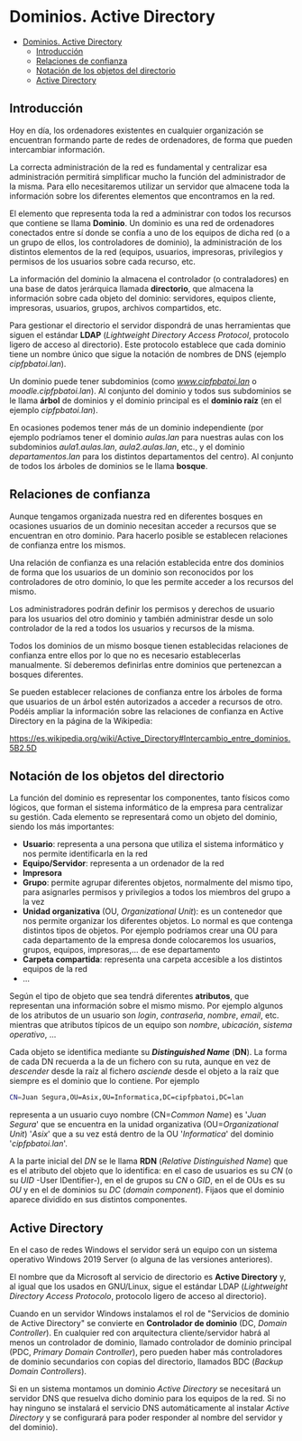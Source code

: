 # Dominios. Active Directory
- [Dominios. Active Directory](#dominios-active-directory)
  - [Introducción](#introducción)
  - [Relaciones de confianza](#relaciones-de-confianza)
  - [Notación de los objetos del directorio](#notación-de-los-objetos-del-directorio)
  - [Active Directory](#active-directory)

## Introducción
Hoy en día, los ordenadores existentes en cualquier organización se encuentran formando parte de redes de ordenadores, de forma que pueden intercambiar información.

La correcta administración de la red es fundamental y centralizar esa administración permitirá simplificar mucho la función del administrador de la misma. Para ello necesitaremos utilizar un servidor que almacene toda la información sobre los diferentes elementos que encontramos en la red.

El elemento que representa toda la red a administrar con todos los recursos que contiene se llama **Dominio**. Un dominio es una red de ordenadores conectados entre sí donde se confía a uno de los equipos de dicha red (o a un grupo de ellos, los controladores de dominio), la administración de los distintos elementos de la red (equipos, usuarios, impresoras, privilegios y permisos de los usuarios sobre cada recurso, etc.

La información del dominio la almacena el controlador (o contraladores) en una base de datos jerárquica llamada **directorio**, que almacena la información sobre cada objeto del dominio: servidores, equipos cliente, impresoras, usuarios, grupos, archivos compartidos, etc.

Para gestionar el directorio el servidor dispondrá de unas herramientas que siguen el estándar **LDAP** (_Lightweight Directory Access Protocol_, protocolo ligero de acceso al directorio). Este protocolo establece que cada dominio tiene un nombre único que sigue la notación de nombres de DNS (ejemplo _cipfpbatoi.lan_). 

Un dominio puede tener subdominios (como _www.cipfpbatoi.lan_ o _moodle.cipfpbatoi.lan_). Al conjunto del dominio y todos sus subdominios se le llama **árbol** de dominios y el dominio principal es el **dominio raíz** (en el ejemplo _cipfpbatoi.lan_).

En ocasiones podemos tener más de un dominio independiente (por ejemplo podríamos tener el dominio _aulas.lan_ para nuestras aulas con los subdominios _aula1.aulas.lan_, _aula2.aulas.lan_, etc., y el dominio _departamentos.lan_ para los distintos departamentos del centro). Al conjunto de todos los árboles de dominios se le llama **bosque**.

## Relaciones de confianza
Aunque tengamos organizada nuestra red en diferentes bosques en ocasiones usuarios de un dominio necesitan acceder a recursos que se encuentran en otro dominio. Para hacerlo posible se establecen relaciones de confianza entre los mismos.

Una relación de confianza es una relación establecida entre dos dominios de forma que los usuarios de un dominio son reconocidos por los controladores de otro dominio, lo que les permite acceder a los recursos del mismo. 

Los administradores podrán definir los permisos y derechos de usuario para los usuarios del otro dominio y también administrar desde un solo controlador de la red a todos los usuarios y recursos de la misma.

Todos los dominios de un mismo bosque tienen establecidas relaciones de confianza entre ellos por lo que no es necesario establecerlas manualmente. Sí deberemos definirlas entre dominios que pertenezcan a bosques diferentes.

Se pueden establecer relaciones de confianza entre los árboles de forma que usuarios de un árbol estén autorizados a acceder a recursos de otro. Podéis ampliar la información sobre las relaciones de confianza en Active Directory en la página de la Wikipedia:

https://es.wikipedia.org/wiki/Active_Directory#Intercambio_entre_dominios.5B2.5D

## Notación de los objetos del directorio
La función del dominio es representar los componentes, tanto físicos como lógicos, que forman el sistema informático de la empresa para centralizar su gestión. Cada elemento se representará como un objeto del dominio, siendo los más importantes:
- **Usuario**: representa a una persona que utiliza el sistema informático y nos permite identificarla en la red
- **Equipo/Servidor**: representa a un ordenador de la red
- **Impresora**
- **Grupo**: permite agrupar diferentes objetos, normalmente del mismo tipo, para asignarles permisos y privilegios a todos los miembros del grupo a la vez
- **Unidad organizativa** (OU, _Organizational Unit_): es un contenedor que nos permite organizar los diferentes objetos. Lo normal es que contenga distintos tipos de objetos. Por ejemplo podríamos crear una OU para cada departamento de la empresa donde colocaremos los usuarios, grupos, equipos, impresoras,... de ese departamento
- **Carpeta compartida**: representa una carpeta accesible a los distintos equipos de la red
- ...

Según el tipo de objeto que sea tendrá diferentes **atributos**, que representan una información sobre el mismo mismo. Por ejemplo algunos de los atributos de un usuario son _login_, _contraseña_, _nombre_, _email_, etc. mientras que atributos típicos de un equipo son _nombre_, _ubicación_, _sistema operativo_, ...

Cada objeto se identifica mediante su _**Distinguished Name**_ (**DN**). La forma de cada DN recuerda a la de un fichero con su ruta, aunque en vez de _descender_ desde la raíz al fichero _asciende_ desde el objeto a la raíz que siempre es el dominio que lo contiene. Por ejemplo
```bash
CN=Juan Segura,OU=Asix,OU=Informatica,DC=cipfpbatoi,DC=lan
```

representa a un usuario cuyo nombre (CN=_Common Name_) es '_Juan Segura_' que se encuentra en la unidad organizativa (OU=_Organizational Unit_) '_Asix_' que a su vez está dentro de la OU '_Informatica_' del dominio '_cipfpbatoi.lan_'.

A la parte inicial del _DN_ se le llama **RDN** (_Relative Distinguished Name_) que es el atributo del objeto que lo identifica: en el caso de usuarios es su _CN_ (o su _UID_ -User IDentifier-), en el de grupos su _CN_ o _GID_, en el de OUs es su _OU_ y en el de dominios su _DC_ (_domain component_). Fijaos que el dominio aparece dividido en sus distintos componentes.

## Active Directory
En el caso de redes Windows el servidor será un equipo con un sistema operativo Windows 2019 Server (o alguna de las versiones anteriores).

El nombre que da Microsoft al servicio de directorio es **Active Directory** y, al igual que los usados en GNU/Linux, sigue el estándar LDAP (_Lightweight Directory Access Protocolo_, protocolo ligero de acceso al directorio).

Cuando en un servidor Windows instalamos el rol de "Servicios de dominio de Active Directory" se convierte en **Controlador de dominio** (DC, _Domain Controller_). En cualquier red con arquitectura cliente/servidor habrá al menos un controlador de dominio, llamado controlador de dominio principal (PDC, _Primary Domain Controller_), pero pueden haber más controladores de dominio secundarios con copias del directorio, llamados BDC (_Backup Domain Controllers_).

Si en un sistema montamos un dominio _Active Directory_ se necesitará un servidor DNS que resuelva dicho dominio para los equipos de la red. Si no hay ninguno se instalará el servicio DNS automáticamente al instalar _Active Directory_ y se configurará para poder responder al nombre del servidor y del dominio).
